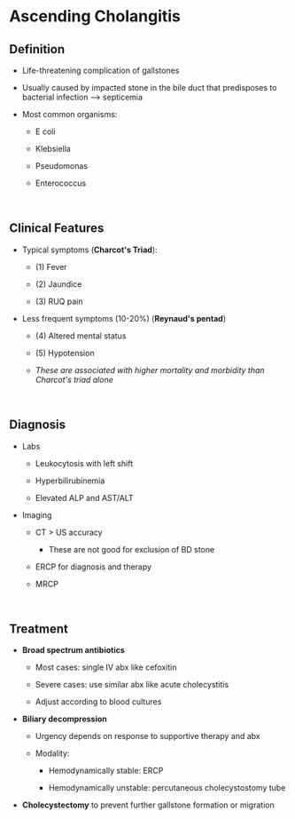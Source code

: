 # Ascending Cholangitis
## Definition

-   Life-threatening complication of gallstones

-   Usually caused by impacted stone in the bile duct that predisposes to bacterial infection --&gt; septicemia

-   Most common organisms:

    -   E coli

    -   Klebsiella

    -   Pseudomonas

    -   Enterococcus

 

## Clinical Features

-   Typical symptoms (**Charcot's Triad**):

    -   \(1\) Fever

    -   \(2\) Jaundice

    -   \(3\) RUQ pain

-   Less frequent symptoms (10-20%) (**Reynaud's pentad**)

    -   \(4\) Altered mental status

    -   \(5\) Hypotension

    -   *These are associated with higher mortality and morbidity than Charcot's triad alone*

 

## Diagnosis

-   Labs

    -   Leukocytosis with left shift

    -   Hyperbilirubinemia

    -   Elevated ALP and AST/ALT

-   Imaging

    -   CT &gt; US accuracy

        -   These are not good for exclusion of BD stone

    -   ERCP for diagnosis and therapy

    -   MRCP

 

## Treatment

-   **Broad spectrum antibiotics**

    -   Most cases: single IV abx like cefoxitin

    -   Severe cases: use similar abx like acute cholecystitis

    -   Adjust according to blood cultures

-   **Biliary decompression**

    -   Urgency depends on response to supportive therapy and abx

    -   Modality:

        -   Hemodynamically stable: ERCP

        -   Hemodynamically unstable: percutaneous cholecystostomy tube

-   **Cholecystectomy** to prevent further gallstone formation or migration

